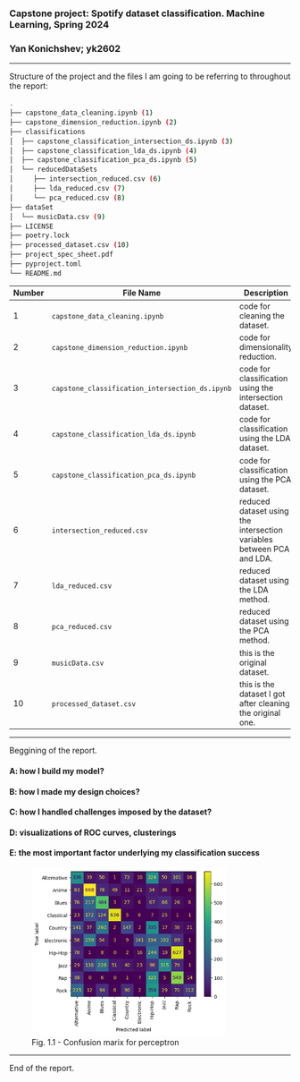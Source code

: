 ### Capstone project: Spotify dataset classification. Machine Learning, Spring 2024

### Yan Konichshev; yk2602

---

Structure of the project and the files I am going to be referring to throughout the report:

```bash
.
├── capstone_data_cleaning.ipynb (1)
├── capstone_dimension_reduction.ipynb (2)
├── classifications
│  ├── capstone_classification_intersection_ds.ipynb (3)
│  ├── capstone_classification_lda_ds.ipynb (4)
│  ├── capstone_classification_pca_ds.ipynb (5)
│  └── reducedDataSets
│     ├── intersection_reduced.csv (6)
│     ├── lda_reduced.csv (7)
│     └── pca_reduced.csv (8)
├── dataSet
│  └── musicData.csv (9)
├── LICENSE
├── poetry.lock
├── processed_dataset.csv (10)
├── project_spec_sheet.pdf
├── pyproject.toml
└── README.md
```

| Number | File Name                                       | Description                                                           |
| ------ | ----------------------------------------------- | --------------------------------------------------------------------- |
| 1      | `capstone_data_cleaning.ipynb`                  | code for cleaning the dataset.                                        |
| 2      | `capstone_dimension_reduction.ipynb`            | code for dimensionality reduction.                                    |
| 3      | `capstone_classification_intersection_ds.ipynb` | code for classification using the intersection dataset.               |
| 4      | `capstone_classification_lda_ds.ipynb`          | code for classification using the LDA dataset.                        |
| 5      | `capstone_classification_pca_ds.ipynb`          | code for classification using the PCA dataset.                        |
| 6      | `intersection_reduced.csv`                      | reduced dataset using the intersection variables between PCA and LDA. |
| 7      | `lda_reduced.csv`                               | reduced dataset using the LDA method.                                 |
| 8      | `pca_reduced.csv`                               | reduced dataset using the PCA method.                                 |
| 9      | `musicData.csv`                                 | this is the original dataset.                                         |
| 10     | `processed_dataset.csv`                         | this is the dataset I got after cleaning the original one.            |

---

Beggining of the report.

#### A: how I build my model?

#### B: how I made my design choices?

#### C: how I handled challenges imposed by the dataset?

#### D: visualizations of ROC curves, clusterings

#### E: the most important factor underlying my classification success

<figure>
  <img src="pics/fig1.png" alt="Fig. 1.1 - Confusion marix for perceptron" height="300">
  <figcaption>Fig. 1.1 - Confusion marix for perceptron</figcaption>
</figure>

---

End of the report.
